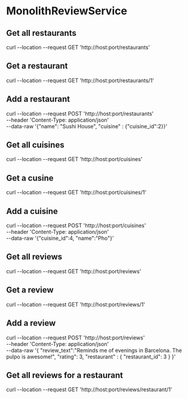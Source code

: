 # MonolithReviewService

## Get all restaurants 
curl --location --request GET 'http://host:port/restaurants' 

## Get a restaurant
curl --location --request GET 'http://host:port/restaurants/1'

## Add a restaurant
curl --location --request POST 'http://host:port/restaurants' \
--header 'Content-Type: application/json' \
--data-raw '{"name": "Sushi House", "cuisine" : {"cuisine_id":2}}'

## Get all cuisines
curl --location --request GET 'http://host:port/cuisines'

## Get a cusine
curl --location --request GET 'http://host:port/cuisines/1'

## Add a cuisine
curl --location --request POST 'http://host:port/cuisines' \
--header 'Content-Type: application/json' \
--data-raw '{"cuisine_id":4, "name":"Pho"}'

## Get all reviews
curl --location --request GET 'http://host:port/reviews'

## Get a review
curl --location --request GET 'http://host:port/reviews/1'

## Add a review
curl --location --request POST 'http://host:port/reviews' \
--header 'Content-Type: application/json' \
--data-raw '{
	"review_text":"Reminds me of evenings in Barcelona. The pulpo is awesome!",
	"rating": 3, 
	"restaurant" : { "restaurant_id": 3 }
}'

## Get all reviews for a restaurant
curl --location --request GET 'http://host:port/reviews/restaurant/1'
